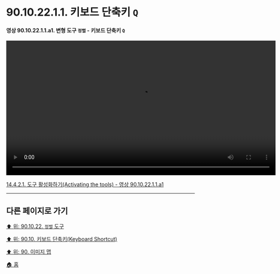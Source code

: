 # 90.10.22.1.1. 키보드 단축키 `Q`

<a id="90-10-22-01-01-a1"></a>

#### 영상 90.10.22.1.1.a1. 변형 도구 `정렬` - 키보드 단축키 `Q`
<video controls="controls" width="720" src="https://github.com/wonder13662/gimp/assets/15767104/ad250272-9937-411f-8ee0-a82c0209315c"></video>

[14.4.2.1. 도구 활성화하기(Activating the tools) - 영상 90.10.22.1.1.a1](./14-04-02-01-activating_the_tool.md#90-10-22-01-01-a1)

***

## 다른 페이지로 가기

[⬆️ 위: 90.10.22. `정렬` 도구](./90-10-22-00-align.md)

[⬆️ 위: 90.10. 키보드 단축키(Keyboard Shortcut)](./90-10-00-keyboard_shortcut.md)

[⬆️ 위: 90. 이미지 맵](./90-00-image-map.md)

[🏠 홈](./00-home.md)